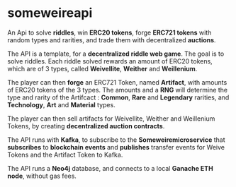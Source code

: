 # someweireapi
An Api to solve **riddles**, win **ERC20 tokens**, forge **ERC721 tokens** with random types and rarities, and trade them with decentralized **auctions**.

The API is a template, for a **decentralized riddle web game**. The goal is to solve riddles. Each riddle solved rewards an amount of ERC20 tokens, which are of 3 types, called **Weivellite**, **Weither** and **Weillenium**.

The player can then **forge** an ERC721 Token, named **Artifact**, with amounts of ERC20 tokens of the 3 types. The amounts and a **RNG** will determine the type and rarity of the Artifcact : **Common**, **Rare** and **Legendary** rarities, and **Technology**, **Art** and **Material** types.

The player can then sell artifacts for Weivellite, Weither and Weillenium Tokens, by creating **decentralized auction contracts**.

The API runs with **Kafka**, to subscribe to the **Someweiremicroservice** that **subscribes** to **blockchain events** and **publishes** transfer events for Weive Tokens and the Artifact Token to Kafka.

The API runs a **Neo4j** database, and connects to a local **Ganache ETH node**, without gas fees. 
